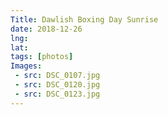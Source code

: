 ```yaml
---
Title: Dawlish Boxing Day Sunrise
date: 2018-12-26
lng:
lat:
tags: [photos]
Images:
 - src: DSC_0107.jpg
 - src: DSC_0120.jpg
 - src: DSC_0123.jpg
---
```

